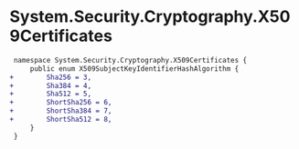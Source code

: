 # System.Security.Cryptography.X509Certificates

``` diff
 namespace System.Security.Cryptography.X509Certificates {
     public enum X509SubjectKeyIdentifierHashAlgorithm {
+        Sha256 = 3,
+        Sha384 = 4,
+        Sha512 = 5,
+        ShortSha256 = 6,
+        ShortSha384 = 7,
+        ShortSha512 = 8,
     }
 }
```

